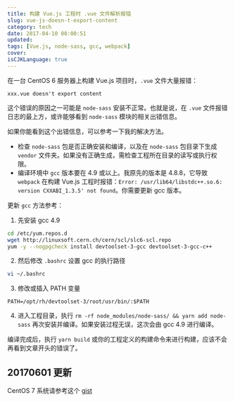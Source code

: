 ```yaml
---
title: 构建 Vue.js 工程时 .vue 文件解析报错
slug: vue-js-doesn-t-export-content
category: tech
date: 2017-04-10 00:00:51
updated:
tags: [Vue.js, node-sass, gcc, webpack]
cover:
isCJKLanguage: true
---
```


在一台 CentOS 6 服务器上构建 Vue.js 项目时，`.vue` 文件大量报错：

```
xxx.vue doesn't export content
```

这个错误的原因之一可能是 `node-sass` 安装不正常。也就是说，在 `.vue` 文件报错日志的最上方，或许能够看到 `node-sass` 模块的相关出错信息。

如果你能看到这个出错信息，可以参考一下我的解决方法。

- 检查 `node-sass` 包是否正确安装和编译，以及在 `node-sass` 包目录下生成 `vendor` 文件夹。如果没有正确生成，需检查工程所在目录的读写或执行权限。
- 编译环境中 `gcc` 版本要在 4.9 或以上。我原先的版本是 4.8.8，它导致 `webpack` 在构建 Vue.js 工程时报错：`Error: /usr/lib64/libstdc++.so.6: version CXXABI_1.3.5' not found`。你需要更新 gcc 版本。

更新 `gcc` 方法参考：

1. 先安装 gcc 4.9

  ```bash
  cd /etc/yum.repos.d
  wget http://linuxsoft.cern.ch/cern/scl/slc6-scl.repo
  yum -y --nogpgcheck install devtoolset-3-gcc devtoolset-3-gcc-c++
  ```

2. 然后修改 `.bashrc` 设置 gcc 的执行路径

  ```bash
  vi ~/.bashrc
  ```

3. 修改或插入 PATH 变量

  ```
  PATH=/opt/rh/devtoolset-3/root/usr/bin/:$PATH
  ```

4. 进入工程目录，执行 `rm -rf node_modules/node-sass/ && yarn add node-sass` 再次安装并编译。如果安装过程无误，这次会由 gcc 4.9 进行编译。

编译完成后，执行 `yarn build` 或你的工程定义的构建命令来进行构建，应该不会再看到文章开头的错误了。

## 20170601 更新

CentOS 7 系统请参考这个 [gist](https://gist.github.com/mogita/c3528c5229479c8e02d85bc3f96010ef)